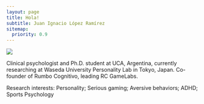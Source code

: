 ```yaml
---
layout: page
title: Hola!
subtitle: Juan Ignacio López Ramírez
sitemap:
  priority: 0.9
---
```


<img src="{{ '/assets/img/pudhina.jpg' | prepend: site.baseurl }}" id="about-img">

<div id="describe-text">
	<p>Clinical psychologist and Ph.D. student at UCA, Argentina, currently researching at Waseda University Personality Lab in Tokyo, Japan. Co-founder of Rumbo Cognitivo, leading RC GameLabs.</p>
	<p>Research interests: Personality; Serious gaming; Aversive behaviors; ADHD; Sports Psychology</p>
</div>
